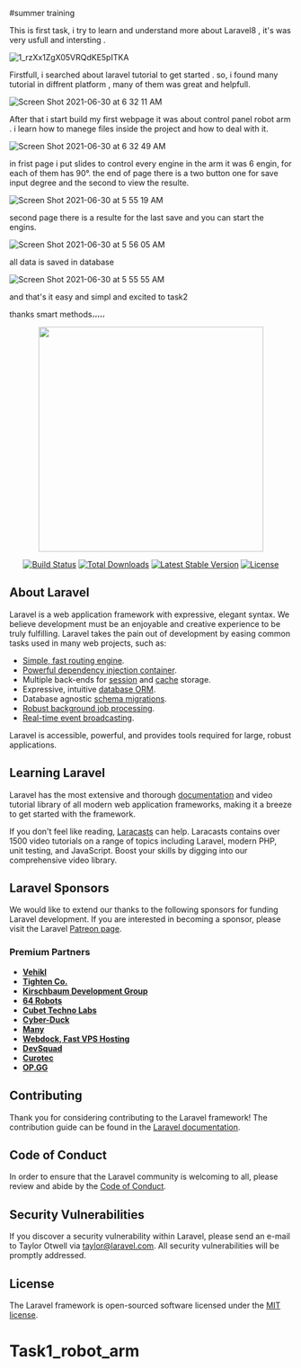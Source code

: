#summer training

This is first task, i try to learn and understand more about Laravel8 , it's was very usfull and intersting .


![1_rzXx1ZgX05VRQdKE5pITKA](https://user-images.githubusercontent.com/46851354/123898279-b9fd9b00-d96d-11eb-9593-94efe255c698.png)


Firstfull, i searched about laravel tutorial to get started .
so, i found many tutorial in diffrent platform , many of them was great and helpfull.


![Screen Shot 2021-06-30 at 6 32 11 AM](https://user-images.githubusercontent.com/46851354/123898750-9555f300-d96e-11eb-90b8-3168d132d990.png)


After that i start build my first webpage it was about control panel robot arm .
i learn how to manege files inside the project and how to deal with it.


![Screen Shot 2021-06-30 at 6 32 49 AM](https://user-images.githubusercontent.com/46851354/123898974-01d0f200-d96f-11eb-916d-a5ff77e43197.png)


in frist page i put slides to control every engine in the arm it was 6 engin, for each of them has 90°.
the end of page there is a two button one for save input degree and the second to view the resulte.


![Screen Shot 2021-06-30 at 5 55 19 AM](https://user-images.githubusercontent.com/46851354/123899042-2036ed80-d96f-11eb-91bf-77f1e4247674.png)


second page there is a resulte for the last save and you can start the engins.


![Screen Shot 2021-06-30 at 5 56 05 AM](https://user-images.githubusercontent.com/46851354/123899076-304ecd00-d96f-11eb-94d5-40f19af18174.png)


all data is saved in database 

![Screen Shot 2021-06-30 at 5 55 55 AM](https://user-images.githubusercontent.com/46851354/123899178-5b392100-d96f-11eb-8789-655f996bf406.png)


and that's it easy and simpl and excited to task2 

thanks smart methods،،،،،







<p align="center"><a href="https://laravel.com" target="_blank"><img src="https://raw.githubusercontent.com/laravel/art/master/logo-lockup/5%20SVG/2%20CMYK/1%20Full%20Color/laravel-logolockup-cmyk-red.svg" width="400"></a></p>

<p align="center">
<a href="https://travis-ci.org/laravel/framework"><img src="https://travis-ci.org/laravel/framework.svg" alt="Build Status"></a>
<a href="https://packagist.org/packages/laravel/framework"><img src="https://img.shields.io/packagist/dt/laravel/framework" alt="Total Downloads"></a>
<a href="https://packagist.org/packages/laravel/framework"><img src="https://img.shields.io/packagist/v/laravel/framework" alt="Latest Stable Version"></a>
<a href="https://packagist.org/packages/laravel/framework"><img src="https://img.shields.io/packagist/l/laravel/framework" alt="License"></a>
</p>

## About Laravel

Laravel is a web application framework with expressive, elegant syntax. We believe development must be an enjoyable and creative experience to be truly fulfilling. Laravel takes the pain out of development by easing common tasks used in many web projects, such as:

- [Simple, fast routing engine](https://laravel.com/docs/routing).
- [Powerful dependency injection container](https://laravel.com/docs/container).
- Multiple back-ends for [session](https://laravel.com/docs/session) and [cache](https://laravel.com/docs/cache) storage.
- Expressive, intuitive [database ORM](https://laravel.com/docs/eloquent).
- Database agnostic [schema migrations](https://laravel.com/docs/migrations).
- [Robust background job processing](https://laravel.com/docs/queues).
- [Real-time event broadcasting](https://laravel.com/docs/broadcasting).

Laravel is accessible, powerful, and provides tools required for large, robust applications.

## Learning Laravel

Laravel has the most extensive and thorough [documentation](https://laravel.com/docs) and video tutorial library of all modern web application frameworks, making it a breeze to get started with the framework.

If you don't feel like reading, [Laracasts](https://laracasts.com) can help. Laracasts contains over 1500 video tutorials on a range of topics including Laravel, modern PHP, unit testing, and JavaScript. Boost your skills by digging into our comprehensive video library.

## Laravel Sponsors

We would like to extend our thanks to the following sponsors for funding Laravel development. If you are interested in becoming a sponsor, please visit the Laravel [Patreon page](https://patreon.com/taylorotwell).

### Premium Partners

- **[Vehikl](https://vehikl.com/)**
- **[Tighten Co.](https://tighten.co)**
- **[Kirschbaum Development Group](https://kirschbaumdevelopment.com)**
- **[64 Robots](https://64robots.com)**
- **[Cubet Techno Labs](https://cubettech.com)**
- **[Cyber-Duck](https://cyber-duck.co.uk)**
- **[Many](https://www.many.co.uk)**
- **[Webdock, Fast VPS Hosting](https://www.webdock.io/en)**
- **[DevSquad](https://devsquad.com)**
- **[Curotec](https://www.curotec.com/services/technologies/laravel/)**
- **[OP.GG](https://op.gg)**

## Contributing

Thank you for considering contributing to the Laravel framework! The contribution guide can be found in the [Laravel documentation](https://laravel.com/docs/contributions).

## Code of Conduct

In order to ensure that the Laravel community is welcoming to all, please review and abide by the [Code of Conduct](https://laravel.com/docs/contributions#code-of-conduct).

## Security Vulnerabilities

If you discover a security vulnerability within Laravel, please send an e-mail to Taylor Otwell via [taylor@laravel.com](mailto:taylor@laravel.com). All security vulnerabilities will be promptly addressed.

## License

The Laravel framework is open-sourced software licensed under the [MIT license](https://opensource.org/licenses/MIT).
# Task1_robot_arm
